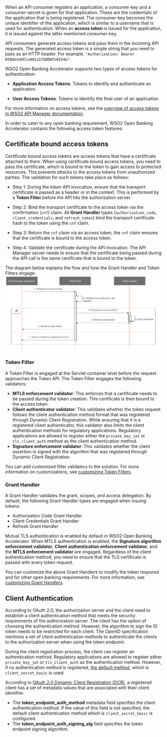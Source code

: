 When an API consumer registers an application, a consumer-key and a consumer-secret is given for that application. 
These are the credentials of the application that is being registered. The consumer-key becomes 
the unique identifier of the application, which is similar to a username that is used for authentication. 
When an **access token** is issued for the application, it is issued against the latter mentioned consumer-key.

API consumers generate access tokens and pass them in the incoming API requests. The generated access token is a simple 
string that you need to pass as an HTTP header. For example, `"Authorization: Bearer NtBQkXoKElu0H1a1fQ0DWfo6IX4a"`. 

WSO2 Open Banking Accelerator supports two types of access tokens for authentication:

   - **Application Access Tokens**: Tokens to identify and authenticate an application. 
   
   - **User Access Tokens**: Tokens to identify the final user of an application. 

For more information on access tokens, see the 
[overview of access tokens in WSO2 API Manager documentation](https://apim.docs.wso2.com/en/latest/learn/consume-api/manage-application/generate-keys/obtain-access-token/overview-of-access-tokens/).

In order to cater to any open banking requirement, WSO2 Open Banking Accelerator contains the following access token 
features:

## Certificate bound access tokens 

Certificate bound access tokens are access tokens that have a certificate attached to them. When using certificate bound 
access tokens, you need to pass the certificate, which is bound to the token to gain access to protected resources. This 
prevents attacks to the access tokens from unauthorized parties. The validation for such tokens take place as 
follows:

   - Step 1: During the token API invocation, ensure that the transport certificate is passed as a header or in the context. 
   This is performed by a **Token Filter** before the API hits the authorization server.

   - Step 2: Bind the transport certificate to the access token via the confirmation (`cnf`) claim. All **Grant Handler** 
   types (`authorization_code`, `client_credentials`, and `refresh_token`) bind the transport certificate hash to the 
   token using the `cnf` claim.

   - Step 3: Return the `cnf` claim via an access token, the `cnf` claim ensures that the certificate is bound to the access 
   token.
 
   - Step 4: Validate the certificate during the API invocation. The API Manager server needs to ensure that the 
   certificate being passed during the API call is the same certificate that is bound to the token.

The diagram below explains the flow and how the Grant Handler and Token Filters engage:
![token_flow](../assets/img/learn/access-tokens/token-flow.png)

### Token Filter

A Token Filter is engaged at the Servlet container level before the request approaches the Token API. The Token Filter 
engages the following validators:

   - **MTLS enforcement validator**: This enforces that a certificate needs to be passed during the token creation. This 
   certificate is then bound to the access token. 
   - **Client authenticator validator**: This validates whether the token request follows the client authentication 
   method format that was registered through Dynamic Client Registration. While ensuring that it is a registered client 
   authenticator, this validator also limits the client authentication methods for regulatory applications. Regulatory 
   applications are allowed to register either the `private_key_jwt` or `tls_client_auth` method as the client 
   authentication method.
   - **Signature enforcement validator**: This validates whether the client assertion is signed with the algorithm that 
   was registered through Dynamic Client Registration.

You can add customized filter validators to the solution. For more information on customizations, see 
[customizing Token Filters](../develop/token-filters.md).

### Grant Handler

A Grant Handler validates the grant, scopes, and access delegation. By default, the following Grant Handler types are 
engaged when issuing tokens:

   - Authorization Code Grant Handler  
   - Client Credentials Grant Handler   
   - Refresh Grant Handler  
   
Mutual TLS authentication is enabled by default in WSO2 Open Banking Accelerator. When MTLS authentication is enabled, 
the **Signature algorithm enforcement validator**, **Client authentication enforcement validator**, and the 
**MTLS enforcement validator** are engaged. Regardless of the client authentication method, you need to ensure that the 
TLS certificate is passed with every token request. 

You can customize the above Grant Handlers to modify the token response and for other open banking requirements. 
For more information, see [customizing Grant Handlers](../develop/grant-handlers.md).

## Client Authentication 

According to OAuth 2.0, the authorization server and the client need to establish a client authentication method that 
meets the security requirements of the authorization server. The client has the option of choosing the authentication 
method. However, the algorithm to sign the ID token needs to be restricted for each client. The OpenID specification 
mentions a set of client authentication methods to authenticate the clients to the authorization server when using the 
token endpoint.

During the client registration process, the client can register an authentication method. Regulatory applications are 
allowed to register either `private_key_jwt` or `tls_client_auth` as the authentication method. However, if no 
authentication method is registered, 
[the default method](https://openid.net/specs/openid-connect-core-1_0.html#ClientAuthentication), 
which is `client_secret_basic` is used. 

According to [OAuth 2.0 Dynamic Client Registration (DCR)](https://www.google.com/url?q=https://tools.ietf.org/html/rfc7591%23section-2&sa=D&source=editors&ust=1619022501431000&usg=AOvVaw2Axr2N7pHOdBR0co99WNkV), 
a registered client has a set of metadata values that are associated with their client identifier. 

  - The **token_endpoint_auth_method** metadata field specifies the client authentication method. If the value of this field 
  is not specified, the default client authentication method which is `client_secret_basic` is configured.
  - The **token_endpoint_auth_signing_alg** field specifies the token endpoint signing algorithm.

